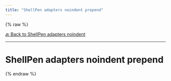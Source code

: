 ```yaml
---
title: "ShellPen adapters noindent prepend"
---
```


{% raw %}





[🔙 Back to ShellPen adapters noindent](/api/ShellPen/adapters/noindent)

---







<!-- Todo, if there are no subcommands under the child commands, use a smaller heading size -->


# ShellPen adapters noindent prepend












  
{% endraw %}
